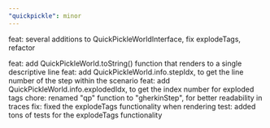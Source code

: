 ```yaml
---
"quickpickle": minor
---
```


feat: several additions to QuickPickleWorldInterface, fix explodeTags, refactor

feat: add QuickPickleWorld.toString() function that renders to a single descriptive line
feat: add QuickPickleWorld.info.stepIdx, to get the line number of the step within the scenario
feat: add QuickPickleWorld.info.explodedIdx, to get the index number for exploded tags
chore: renamed "qp" function to "gherkinStep", for better readability in traces
fix: fixed the explodeTags functionality when rendering
test: added tons of tests for the explodeTags functionality

